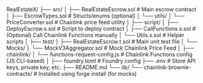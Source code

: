 RealEstateX/
├── src/
│   ├── RealEstateEscrow.sol         # Main escrow contract
│   ├── EscrowTypes.sol              # Structs/enums (optional)
│   └── utils/
│       └── PriceConverter.sol       # Chainlink price feed utility
│
├── script/
│   ├── DeployEscrow.s.sol           # Script to deploy contract
│   ├── CallFunctions.s.sol          # (Optional) Call Chainlink Functions manually
│   └── Utils.s.sol                  # Helper scripts
│
├── test/
│   ├── RealEstateEscrow.t.sol       # Main unit test file
│   └── Mocks/
│       └── MockV3Aggregator.sol     # Mock Chainlink Price Feed
│
├── chainlink/
│   └── functions-request-config.js  # Chainlink Functions config (JS CLI-based)
│
├── foundry.toml                     # Foundry config
├── .env                             # Store API keys, private key, etc.
├── README.md
└── lib/
    └── chainlink-brownie-contracts/ # Installed using forge install (for mocks)
